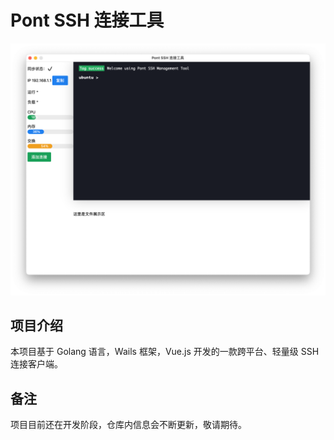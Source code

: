 # Pont SSH 连接工具

![首页](screenshot/home.png)

## 项目介绍

本项目基于 Golang 语言，Wails 框架，Vue.js 开发的一款跨平台、轻量级 SSH 连接客户端。

## 备注

项目目前还在开发阶段，仓库内信息会不断更新，敬请期待。